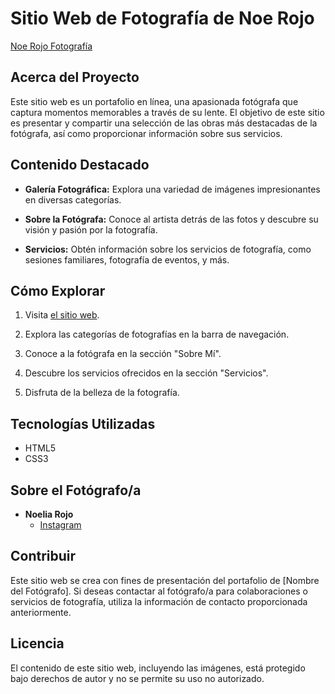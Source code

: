 # Sitio Web de Fotografía de Noe Rojo

[Noe Rojo Fotografía](https://jazmincaruso.github.io/Fotografia_web/)

## Acerca del Proyecto

Este sitio web es un portafolio en línea, una apasionada fotógrafa que captura momentos memorables a través de su lente. El objetivo de este sitio es presentar y compartir una selección de las obras más destacadas de la fotógrafa, así como proporcionar información sobre sus servicios.

## Contenido Destacado

- **Galería Fotográfica:** Explora una variedad de imágenes impresionantes en diversas categorías.

- **Sobre la Fotógrafa:** Conoce al artista detrás de las fotos y descubre su visión y pasión por la fotografía.

- **Servicios:** Obtén información sobre los servicios de fotografía, como sesiones familiares, fotografía de eventos, y más.

## Cómo Explorar

1. Visita [el sitio web](https://jazmincaruso.github.io/Fotografia_web/).

2. Explora las categorías de fotografías en la barra de navegación.

3. Conoce a la fotógrafa en la sección "Sobre Mí".

4. Descubre los servicios ofrecidos en la sección "Servicios".

5. Disfruta de la belleza de la fotografía.

## Tecnologías Utilizadas

- HTML5
- CSS3

## Sobre el Fotógrafo/a

- **Noelia Rojo**
  - [Instagram](https://www.instagram.com/noerojo.fotografia)

## Contribuir

Este sitio web se crea con fines de presentación del portafolio de [Nombre del Fotógrafo]. Si deseas contactar al fotógrafo/a para colaboraciones o servicios de fotografía, utiliza la información de contacto proporcionada anteriormente.

## Licencia

El contenido de este sitio web, incluyendo las imágenes, está protegido bajo derechos de autor y no se permite su uso no autorizado.

